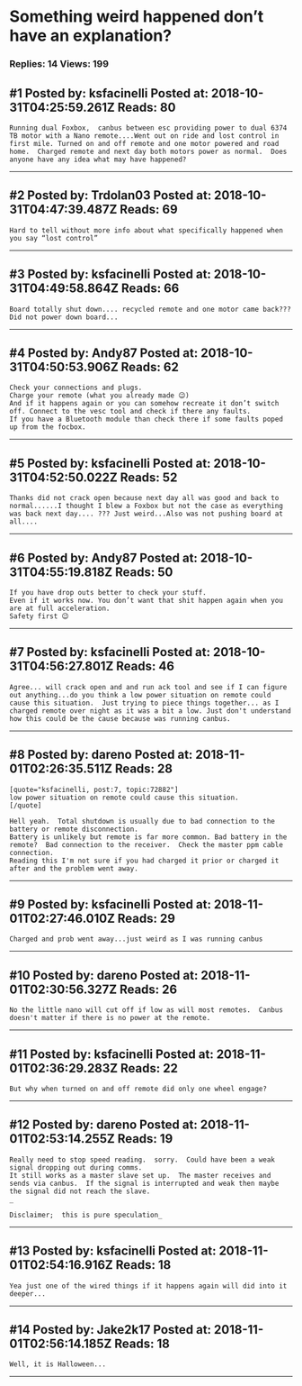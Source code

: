 # Something weird happened don&rsquo;t have an explanation?

### Replies: 14 Views: 199

## \#1 Posted by: ksfacinelli Posted at: 2018-10-31T04:25:59.261Z Reads: 80

```
Running dual Foxbox,  canbus between esc providing power to dual 6374 TB motor with a Nano remote....Went out on ride and lost control in first mile. Turned on and off remote and one motor powered and road home.  Charged remote and next day both motors power as normal.  Does anyone have any idea what may have happened?
```

---
## \#2 Posted by: Trdolan03 Posted at: 2018-10-31T04:47:39.487Z Reads: 69

```
Hard to tell without more info about what specifically happened when you say “lost control”
```

---
## \#3 Posted by: ksfacinelli Posted at: 2018-10-31T04:49:58.864Z Reads: 66

```
Board totally shut down.... recycled remote and one motor came back??? Did not power down board...
```

---
## \#4 Posted by: Andy87 Posted at: 2018-10-31T04:50:53.906Z Reads: 62

```
Check your connections and plugs.
Charge your remote (what you already made 😉)
And if it happens again or you can somehow recreate it don’t switch off. Connect to the vesc tool and check if there any faults.
If you have a Bluetooth module than check there if some faults poped up from the focbox.
```

---
## \#5 Posted by: ksfacinelli Posted at: 2018-10-31T04:52:50.022Z Reads: 52

```
Thanks did not crack open because next day all was good and back to normal......I thought I blew a Foxbox but not the case as everything was back next day.... ??? Just weird...Also was not pushing board at all....
```

---
## \#6 Posted by: Andy87 Posted at: 2018-10-31T04:55:19.818Z Reads: 50

```
If you have drop outs better to check your stuff.
Even if it works now. You don’t want that shit happen again when you are at full acceleration.
Safety first 😉
```

---
## \#7 Posted by: ksfacinelli Posted at: 2018-10-31T04:56:27.801Z Reads: 46

```
Agree... will crack open and and run ack tool and see if I can figure out anything...do you think a low power situation on remote could cause this situation.  Just trying to piece things together... as I charged remote over night as it was a bit a low. Just don't understand how this could be the cause because was running canbus.
```

---
## \#8 Posted by: dareno Posted at: 2018-11-01T02:26:35.511Z Reads: 28

```
[quote="ksfacinelli, post:7, topic:72882"]
low power situation on remote could cause this situation.
[/quote]

Hell yeah.  Total shutdown is usually due to bad connection to the battery or remote disconnection.  
Battery is unlikely but remote is far more common. Bad battery in the remote?  Bad connection to the receiver.  Check the master ppm cable connection.  
Reading this I'm not sure if you had charged it prior or charged it after and the problem went away.
```

---
## \#9 Posted by: ksfacinelli Posted at: 2018-11-01T02:27:46.010Z Reads: 29

```
Charged and prob went away...just weird as I was running canbus
```

---
## \#10 Posted by: dareno Posted at: 2018-11-01T02:30:56.327Z Reads: 26

```
No the little nano will cut off if low as will most remotes.  Canbus doesn't matter if there is no power at the remote.
```

---
## \#11 Posted by: ksfacinelli Posted at: 2018-11-01T02:36:29.283Z Reads: 22

```
But why when turned on and off remote did only one wheel engage?
```

---
## \#12 Posted by: dareno Posted at: 2018-11-01T02:53:14.255Z Reads: 19

```
Really need to stop speed reading.  sorry.  Could have been a weak signal dropping out during comms.
It still works as a master slave set up.  The master receives and sends via canbus.  If the signal is interrupted and weak then maybe the signal did not reach the slave.  
_

Disclaimer;  this is pure speculation_
```

---
## \#13 Posted by: ksfacinelli Posted at: 2018-11-01T02:54:16.916Z Reads: 18

```
Yea just one of the wired things if it happens again will did into it deeper...
```

---
## \#14 Posted by: Jake2k17 Posted at: 2018-11-01T02:56:14.185Z Reads: 18

```
Well, it is Halloween...
```

---
